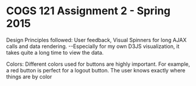 COGS 121 Assignment 2 - Spring 2015
===========

Design Principles followed:
User feedback,
Visual Spinners for long AJAX calls and data rendering.
--Especially for my own D3JS visualization, it takes quite a long time to view the data.

Colors: Different colors used for buttons are highly important.
For example, a red button is perfect for a logout button. The user knows exactly where things are by color

